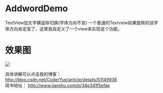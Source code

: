 # AddwordDemo
TextView加文字横竖排切换(字体方向不变) 
一个普通的Textview如果旋转的话字体方向肯定变了，这里我自定义了一个view来实现这个功能。

# 效果图
![](https://raw.githubusercontent.com/jinguangyue/AddwordDemo/master/addworddemo/screenshots/textview%E6%A8%AA%E7%AB%96.gif)

具体讲解可以点击我的博客：
http://blog.csdn.net/CoderYue/article/details/51149936
</br>
简书地址：
http://www.jianshu.com/p/34e341f5efae
